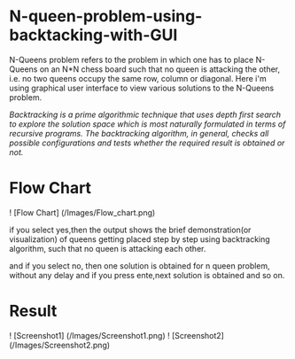 # N-queen-problem-using-backtacking-with-GUI
N-Queens problem refers to the problem in which one has to place N-Queens on an N*N chess board such that no queen is attacking the other, i.e. no two queens occupy the same  row, column or  diagonal. Here i'm using graphical user interface  to  view various solutions to the N-Queens problem.

*Backtracking is a prime algorithmic technique that uses depth first search to explore the solution space which is most naturally formulated in terms of recursive programs.  The backtracking algorithm, in general, checks all possible configurations and tests whether the required result is obtained or not.*

# Flow Chart
! [Flow Chart] 
(/Images/Flow_chart.png)

if you select yes,then the output shows the brief demonstration(or visualization) of queens getting placed step by step using backtracking algorithm, such that no queen is attacking each other.

and if you select no, then one solution is obtained for n queen problem, without any delay and if you press ente,next solution is obtained and so on.

# Result
! [Screenshot1] 
(/Images/Screenshot1.png)
! [Screenshot2] 
(/Images/Screenshot2.png)

